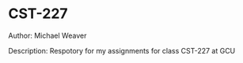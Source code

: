 # CST-227

Author: Michael Weaver

Description: Respotory for my assignments for class CST-227 at GCU
